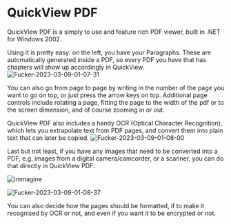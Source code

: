 # QuickView PDF
QuickView PDF is a simply to use and feature rich PDF viewer, built in .NET for Windows 2002.

Using it is pretty easy: on the left, you have your Paragraphs. These are automatically generated inside a PDF, so every PDF you have that has chapters will show up accordingly in QuickView.
![Fucker-2023-03-09-01-07-31](https://user-images.githubusercontent.com/87281326/223881508-c48b52c8-45c0-4ce7-a4f7-ca1837197644.png)

You can also go from page to page by writing in the number of the page you want to go on top, or just press the arrow keys on top.
Additional page controls include rotating a page, fitting the page to the width of the pdf or to the screen dimension, and of course zooming in or out.

QuickView PDF also includes a handy OCR (Optical Character Recognition), which lets you extrapolate text from PDF pages, and convert them into plain text that can later be copied.
![Fucker-2023-03-09-01-08-00](https://user-images.githubusercontent.com/87281326/223881694-6553b6a2-f668-4720-adda-bdecb557dd45.png)

Last but not least, if you have any images that need to be converted into a PDF, e.g. images from a digital camera/camcorder, or a scanner, you can do that directly in QuickView PDF.

![immagine](https://user-images.githubusercontent.com/87281326/223881373-cd19a2cb-9715-46be-a840-5652a4ba8127.png)

![Fucker-2023-03-09-01-08-37](https://user-images.githubusercontent.com/87281326/223881810-64afcb58-ba70-4d0c-b31f-0df4159721f3.png)

You can also decide how the pages should be formatted, if to make it recognised by OCR or not, and even if you want it to be encrypted or not.
